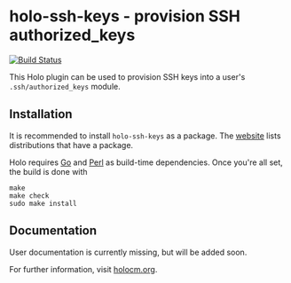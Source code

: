 # holo-ssh-keys - provision SSH authorized\_keys

[![Build Status](https://travis-ci.org/holocm/holo-ssh-keys.svg?branch=master)](https://travis-ci.org/holocm/holo-ssh-keys)

This Holo plugin can be used to provision SSH keys into a user's
`.ssh/authorized_keys` module.

## Installation

It is recommended to install `holo-ssh-keys` as a package. The
[website](http://holocm.org) lists distributions that have a package.

Holo requires [Go](https://golang.org) and [Perl](https://perl.org) as
build-time dependencies. Once you're all set, the build is done with

```
make
make check
sudo make install
```

## Documentation

User documentation is currently missing, but will be added soon.

For further information, visit [holocm.org](http://holocm.org).
